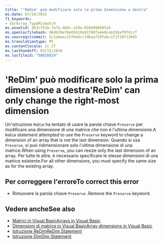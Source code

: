 ```yaml
---
title: "'ReDim' può modificare solo la prima dimensione a destra"
ms.date: 07/20/2015
f1_keywords:
- vbrArray_TypeMismatch
ms.assetid: d53cf41b-7a7a-466c-a29a-920d99698fa9
ms.openlocfilehash: 86d639e70e85b19a91f89fa4e0cab330af07dccf
ms.sourcegitcommit: 5c1abeec15fbddcc7dbaa729fabc1f1f29f12045
ms.translationtype: MT
ms.contentlocale: it-IT
ms.lasthandoff: 03/15/2019
ms.locfileid: "58028829"
---
```

# <a name="redim-can-only-change-the-right-most-dimension"></a><span data-ttu-id="e8ed0-102">'ReDim' può modificare solo la prima dimensione a destra</span><span class="sxs-lookup"><span data-stu-id="e8ed0-102">'ReDim' can only change the right-most dimension</span></span>
<span data-ttu-id="e8ed0-103">Un'istruzione `ReDim` ha tentato di usare la parola chiave `Preserve` per modificare una dimensione di una matrice che non è l'ultima dimensione.</span><span class="sxs-lookup"><span data-stu-id="e8ed0-103">A `ReDim` statement attempted to use the `Preserve` keyword to change a dimension of an array that is not the last dimension.</span></span> <span data-ttu-id="e8ed0-104">Quando si usa `Preserve`, si può ridimensionare solo l'ultima dimensione di una matrice.</span><span class="sxs-lookup"><span data-stu-id="e8ed0-104">When using `Preserve`, you can resize only the last dimension of an array.</span></span> <span data-ttu-id="e8ed0-105">Per tutte le altre, è necessario specificare le stesse dimensioni di una matrice esistente.</span><span class="sxs-lookup"><span data-stu-id="e8ed0-105">For all other dimensions, you must specify the same size as for the existing array.</span></span>  
  
## <a name="to-correct-this-error"></a><span data-ttu-id="e8ed0-106">Per correggere l'errore</span><span class="sxs-lookup"><span data-stu-id="e8ed0-106">To correct this error</span></span>  
  
-   <span data-ttu-id="e8ed0-107">Rimuovere la parola chiave `Preserve` .</span><span class="sxs-lookup"><span data-stu-id="e8ed0-107">Remove the `Preserve` keyword.</span></span>  
  
## <a name="see-also"></a><span data-ttu-id="e8ed0-108">Vedere anche</span><span class="sxs-lookup"><span data-stu-id="e8ed0-108">See also</span></span>

- [<span data-ttu-id="e8ed0-109">Matrici in Visual Basic</span><span class="sxs-lookup"><span data-stu-id="e8ed0-109">Arrays in Visual Basic</span></span>](~/docs/visual-basic/programming-guide/language-features/arrays/index.md)
- [<span data-ttu-id="e8ed0-110">Dimensioni di matrice in Visual Basic</span><span class="sxs-lookup"><span data-stu-id="e8ed0-110">Array dimensions in Visual Basic</span></span>](~/docs/visual-basic/programming-guide/language-features/arrays/array-dimensions.md)
- [<span data-ttu-id="e8ed0-111">Istruzione ReDim</span><span class="sxs-lookup"><span data-stu-id="e8ed0-111">ReDim Statement</span></span>](../../visual-basic/language-reference/statements/redim-statement.md)
- [<span data-ttu-id="e8ed0-112">Istruzione Dim</span><span class="sxs-lookup"><span data-stu-id="e8ed0-112">Dim Statement</span></span>](../../visual-basic/language-reference/statements/dim-statement.md)
